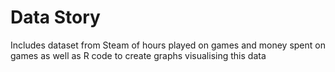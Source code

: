 # Data Story
 Includes dataset from Steam of hours played on games and money spent on games as well as R code to create graphs visualising this data
